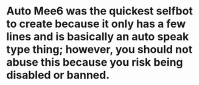 # Auto Mee6 was the quickest selfbot to create because it only has a few lines and is basically an auto speak type thing; however, you should not abuse this because you risk being disabled or banned.
